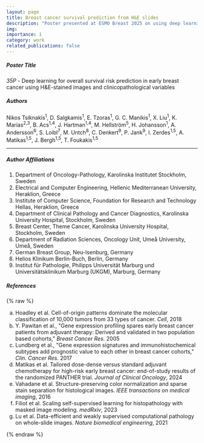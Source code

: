 ```yaml
---
layout: page
title: Breast cancer survival prediction from H&E slides
description: "Poster presented at ESMO Breast 2025 on using deep learning with H&E images and clinical data for predicting overall survival risk in early breast cancer patients"
img: 
importance: 1
category: work
related_publications: false
---
```


##### **Poster Title**
*35P* - Deep learning for overall survival risk prediction in early breast cancer using H&E-stained images and clinicopathological variables

##### **Authors**
Nikos Tsiknakis<sup>1</sup>, D. Salgkamis<sup>1</sup>, E. Tzoras<sup>1</sup>, G. C. Manikis<sup>1</sup>, X. Liu<sup>1</sup>, K. Marias<sup>2,3</sup>, B. Acs<sup>1,4</sup>, J. Hartman<sup>1,4</sup>, M. Hellström<sup>5</sup>, H. Johansson<sup>1</sup>, A. Andersson<sup>6</sup>, S. Loibl<sup>7</sup>, M. Untch<sup>8</sup>, C. Denkert<sup>9</sup>, P. Jank<sup>9</sup>, I. Zerdes<sup>1,5</sup>, A. Matikas<sup>1,5</sup>, J. Bergh<sup>1,5</sup>, T. Foukakis<sup>1,5</sup>


---

##### **Author Affiliations**
1. Department of Oncology-Pathology, Karolinska Institutet Stockholm, Sweden
2. Electrical and Computer Engineering, Hellenic Mediterranean University, Heraklion, Greece
3. Institute of Computer Science, Foundation for Research and Technology Hellas, Heraklion, Greece
4. Department of Clinical Pathology and Cancer Diagnostics, Karolinska University Hospital, Stockholm, Sweden
5. Breast Center, Theme Cancer, Karolinska University Hospital, Stockholm, Sweden
6. Department of Radiation Sciences, Oncology Unit, Umeå University, Umeå, Sweden
7. German Breast Group, Neu-Isenburg, Germany 
8. Helios Klinikum Berlin-Buch, Berlin, Germany
9. Institut für Pathologie, Philipps Universität Marburg und Universitätsklinikum Marburg (UKGM), Marburg, Germany

##### **References**

{% raw %}

<ol type="a">

<li> Hoadley et al. Cell-of-origin patterns dominate the molecular classification of 10,000 tumors from 33 types of cancer. <i>Cell</i>, 2018 </li>

<li> Y. Pawitan et al., "Gene expression profiling spares early breast cancer patients from adjuvant therapy: Derived and validated in two population based cohorts," <i>Breast Cancer Res.</i> 2005 </li>

<li> Lundberg et al., "Gene expression signatures and immunohistochemical subtypes add prognostic value to each other in breast cancer cohorts," <i>Clin. Cancer Res.</i> 2017 </li>

<li> Matikas et al. Tailored dose-dense versus standard adjuvant chemotherapy for high-risk early breast cancer: end-of-study results of the randomized PANTHER trial. <i>Journal of Clinical Oncology</i>, 2024 </li>

<li> Vahadane et al. Structure-preserving color normalization and sparse stain separation for histological images. <i>IEEE transactions on medical imaging</i>, 2016 </li>

<li> Filiot et al. Scaling self-supervised learning for histopathology with masked image modeling. <i>medRxiv</i>, 2023 </li>

<li> Lu et al. Data-efficient and weakly supervised computational pathology on whole-slide images. <i>Nature biomedical engineering</i>, 2021 </li>

</ol>

{% endraw %}
